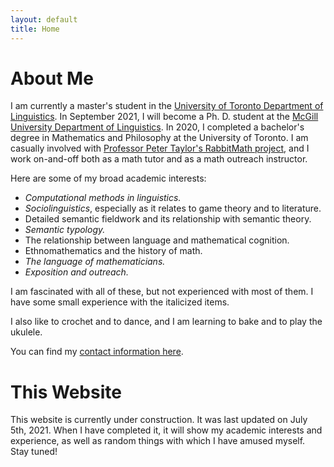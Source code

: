 ```yaml
---
layout: default
title: Home
---
```


# About Me

I am currently a master's student in the [University of Toronto Department of Linguistics](https://www.linguistics.utoronto.ca/). In September 2021, I will become a Ph. D. student at the [McGill University Department of Linguistics](https://www.mcgill.ca/linguistics/). In 2020, I completed a bachelor's degree in Mathematics and Philosophy at the University of Toronto. I am casually involved with [Professor Peter Taylor's RabbitMath project](https://www.rabbitmath.ca/), and I work on-and-off both as a math tutor and as a math outreach instructor.

Here are some of my broad academic interests:

- _Computational methods in linguistics._
- _Sociolinguistics_, especially as it relates to game theory and to literature.
- Detailed semantic fieldwork and its relationship with semantic theory.
- _Semantic typology._
- The relationship between language and mathematical cognition.
- Ethnomathematics and the history of math.
- _The language of mathematicians._
- _Exposition and outreach._

I am fascinated with all of these, but not experienced with most of them. I have some small experience with the italicized items.

I also like to crochet and to dance, and I am learning to bake and to play the ukulele.

You can find my [contact information here](https://laurest.github.io/contact/).

# This Website

This website is currently under construction. It was last updated on July 5th, 2021. When I have completed it, it will show my academic interests and experience, as well as random things with which I have amused myself. Stay tuned!